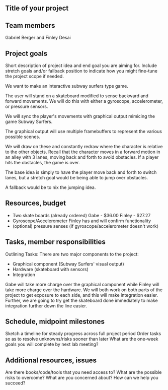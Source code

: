 ## Title of your project

## Team members
Gabriel Berger and Finley Desai

## Project goals
Short description of project idea and end goal you are aiming for.
Include stretch goals and/or fallback position to indicate how you 
might fine-tune the project scope if needed.

We want to make an interactive subway surfers type game.

The user will stand on a skateboard modified to sense backward and forward movements.
We will do this with either a gyroscope, accelerometer, or pressure sensors.

We will sync the player's movements with graphical output mimicing the game Subway Surfers.

The graphical output will use multiple framebuffers to represent the various possible scenes.

We will draw on these and constantly redraw where the character is relative to the other objects.
Recall that the character moves in a forward motion in an alley with 3 lanes, moving back and forth
to avoid obstacles. If a player hits the obstacles, the game is over.

The base idea is simply to have the player move back and forth to switch lanes, but a stretch goal
would be being able to jump over obstacles.

A fallback would be to nix the jumping idea.

## Resources, budget
- Two skate boards (already ordered)
Gabe - $36.00
Finley - $27.27
- Gyroscope/Accelerometer
Finley has and will confirm functionality
- (optional) pressure senses (if gyroscope/accelerometer doesn't work)

## Tasks, member responsibilities
Outlining Tasks:
There are two major components to the project:
- Graphical component (Subway Surfers' visual output)
- Hardware (skateboard with sensors)
- Integration

Gabe will take more charge over the graphical component while Finley will take more charge
over the hardware. We will both work on both parts of the project to get exposure to each
side, and this will make integration easier. Further, we are going to try get the skateboard
done immediately to make integration further down the line easier.

## Schedule, midpoint milestones
Sketch a timeline for steady progress across full project period
Order tasks so as to resolve unknowns/risks sooner than later
What are the one-week goals you will complete by next lab meeting?

## Additional resources, issues
Are there books/code/tools that you need access to?
What are the possible risks to overcome? What are you concerned about? 
How can we help you succeed?
